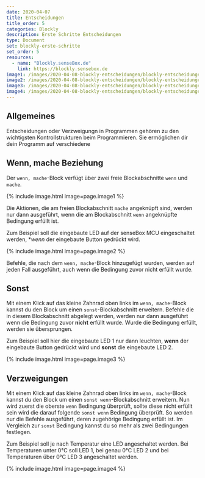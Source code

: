 ```yaml
---
date: 2020-04-07
title: Entscheidungen
title_order: 5
categories: Blockly
description: Erste Schritte Entscheidungen
type: Document
set: blockly-erste-schritte
set_order: 5
resources:
  - name: "Blockly.senseBox.de"
    link: https://blockly.sensebox.de
image1: /images/2020-04-08-blockly-entscheidungen/blockly-entscheidungen-1.svg
image2: /images/2020-04-08-blockly-entscheidungen/blockly-entscheidungen-2.svg
image3: /images/2020-04-08-blockly-entscheidungen/blockly-entscheidungen-3.svg
image4: /images/2020-04-08-blockly-entscheidungen/blockly-entscheidungen-4.svg
---
```


## Allgemeines
Entscheidungen oder Verzweigungn in Programmen gehören zu den wichtigsten Kontrollstrukturen beim Programmieren. Sie ermöglichen dir dein Programm auf verschiedene

## Wenn, mache Beziehung
Der `wenn, mache`-Block verfügt über zwei freie Blockabschnitte `wenn` und `mache`.

{% include image.html image=page.image1 %}

Die Aktionen, die am freien Blockabschnitt `mache` angeknüpft sind, werden nur dann ausgeführt, wenn die am Blockabschnitt `wenn` angeknüpfte Bedingung erfüllt ist. 

Zum Beispiel soll die eingebaute LED auf der senseBox MCU eingeschaltet werden, **wenn* der eingebaute Button gedrückt wird.

{% include image.html image=page.image2 %}

Befehle, die nach dem `wenn, mache`-Block hinzugefügt wurden, werden auf jeden Fall ausgeführt, auch wenn die Bedingung zuvor nicht erfüllt wurde.

## Sonst
Mit einem Klick auf das kleine Zahnrad oben links im `wenn, mache`-Block kannst du den Block um einen `sonst`-Blockabschnitt erweitern. Befehle die in diesem Blockabschnitt abgelegt werden, werden nur dann ausgeführt wenn die Bedingung zuvor **nicht** erfüllt wurde. Wurde die Bedingung erfüllt, werden sie übersprungen.

Zum Beispiel soll hier die eingebaute LED 1 nur dann leuchten, **wenn** der eingebaute Button gedrückt wird und **sonst** die eingebaute LED 2.

{% include image.html image=page.image3 %}

## Verzweigungen
Mit einem Klick auf das kleine Zahnrad oben links im `wenn, mache`-Block kannst du den Block um einen `sonst wenn`-Blockabschnitt erweitern. Nun wird zuerst die oberste `wenn` Bedingung überprüft, sollte diese nicht erfüllt sein wird die darauf folgende `sonst wenn` Bedingung überprüft. So werden nur die Befehle ausgeführt, deren zugehörige Bedingung erfüllt ist.
Im Vergleich zur `sonst` Bedingung kannst du so mehr als zwei Bedingungen festlegen. 

Zum Beispiel soll je nach Temperatur eine LED angeschaltet werden. Bei Temperaturen unter 0°C soll LED 1, bei genau 0°C LED 2 und bei Temperaturen über 0°C LED 3 angeschaltet werden.

{% include image.html image=page.image4 %}
